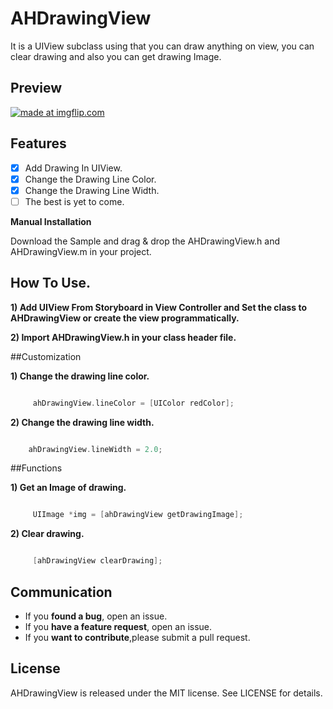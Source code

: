 # AHDrawingView

It is a UIView subclass using that you can draw anything on view, you can clear drawing and also you can get drawing Image.

## Preview

<a href="https://imgflip.com/gif/1mhpkk"><img src="https://i.imgflip.com/1mhpkk.gif" title="made at imgflip.com"/></a>
  
## Features

- [x] Add Drawing In UIView.
- [x] Change the Drawing Line Color.
- [x] Change the Drawing Line Width.
- [ ] The best is yet to come.

**Manual Installation**

Download the Sample and drag & drop the AHDrawingView.h and AHDrawingView.m in your project.

## How To Use.

**1) Add UIView From Storyboard in View Controller and Set the class to AHDrawingView or create the view programmatically.**

**2) Import AHDrawingView.h in your class header file.**

##Customization    

**1) Change the drawing line color.**

```objective-c

     ahDrawingView.lineColor = [UIColor redColor];

```

**2) Change the drawing line width.**

```objective-c

    ahDrawingView.lineWidth = 2.0;

```

##Functions

**1) Get an Image of drawing.**

```objective-c

     UIImage *img = [ahDrawingView getDrawingImage];

```

**2) Clear drawing.**

```objective-c

     [ahDrawingView clearDrawing];

```

## Communication

- If you **found a bug**, open an issue.
- If you **have a feature request**, open an issue.
- If you **want to contribute**,please submit a pull request.

## License

AHDrawingView is released under the MIT license. See LICENSE for details.




